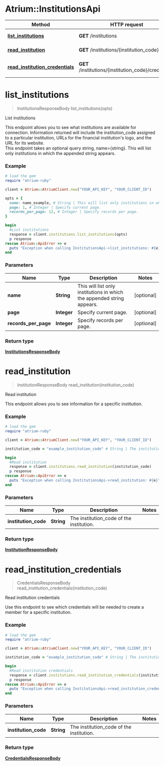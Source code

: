 # Atrium::InstitutionsApi

Method | HTTP request | Description
------------- | ------------- | -------------
[**list_institutions**](InstitutionsApi.md#list_institutions) | **GET** /institutions | List institutions
[**read_institution**](InstitutionsApi.md#read_institution) | **GET** /institutions/{institution_code} | Read institution
[**read_institution_credentials**](InstitutionsApi.md#read_institution_credentials) | **GET** /institutions/{institution_code}/credentials | Read institution credentials


# **list_institutions**
> InstitutionsResponseBody list_institutions(opts)

List institutions

This endpoint allows you to see what institutions are available for connection. Information returned will include the institution_code assigned to a particular institution, URLs for the financial institution's logo, and the URL for its website.<br> This endpoint takes an optional query string, name={string}. This will list only institutions in which the appended string appears. 

### Example
```ruby
# load the gem
require "atrium-ruby"

client = Atrium::AtriumClient.new("YOUR_API_KEY", "YOUR_CLIENT_ID")

opts = { 
  name: name_example, # String | This will list only institutions in which the appended string appears.
  page: 1, # Integer | Specify current page.
  records_per_page: 12, # Integer | Specify records per page.
}

begin
  #List institutions
  response = client.institutions.list_institutions(opts)
  p response
rescue Atrium::ApiError => e
  puts "Exception when calling InstitutionsApi->list_institutions: #{e}"
end
```

### Parameters

Name | Type | Description  | Notes
------------- | ------------- | ------------- | -------------
 **name** | **String**| This will list only institutions in which the appended string appears. | [optional] 
 **page** | **Integer**| Specify current page. | [optional] 
 **records_per_page** | **Integer**| Specify records per page. | [optional] 

### Return type

[**InstitutionsResponseBody**](InstitutionsResponseBody.md)

# **read_institution**
> InstitutionResponseBody read_institution(institution_code)

Read institution

This endpoint allows you to see information for a specific institution.

### Example
```ruby
# load the gem
require "atrium-ruby"

client = Atrium::AtriumClient.new("YOUR_API_KEY", "YOUR_CLIENT_ID")

institution_code = "example_institution_code" # String | The institution_code of the institution.

begin
  #Read institution
  response = client.institutions.read_institution(institution_code)
  p response
rescue Atrium::ApiError => e
  puts "Exception when calling InstitutionsApi->read_institution: #{e}"
end
```

### Parameters

Name | Type | Description  | Notes
------------- | ------------- | ------------- | -------------
 **institution_code** | **String**| The institution_code of the institution. | 

### Return type

[**InstitutionResponseBody**](InstitutionResponseBody.md)

# **read_institution_credentials**
> CredentialsResponseBody read_institution_credentials(institution_code)

Read institution credentials

Use this endpoint to see which credentials will be needed to create a member for a specific institution.

### Example
```ruby
# load the gem
require "atrium-ruby"

client = Atrium::AtriumClient.new("YOUR_API_KEY", "YOUR_CLIENT_ID")

institution_code = "example_institution_code" # String | The institution_code of the institution.

begin
  #Read institution credentials
  response = client.institutions.read_institution_credentials(institution_code)
  p response
rescue Atrium::ApiError => e
  puts "Exception when calling InstitutionsApi->read_institution_credentials: #{e}"
end
```

### Parameters

Name | Type | Description  | Notes
------------- | ------------- | ------------- | -------------
 **institution_code** | **String**| The institution_code of the institution. | 

### Return type

[**CredentialsResponseBody**](CredentialsResponseBody.md)

